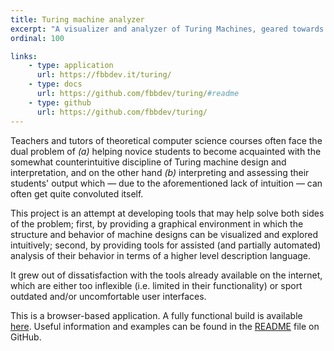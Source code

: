 ```yaml
---
title: Turing machine analyzer
excerpt: "A visualizer and analyzer of Turing Machines, geared towards teachers and students of computer science"
ordinal: 100

links:
    - type: application
      url: https://fbbdev.it/turing/
    - type: docs
      url: https://github.com/fbbdev/turing/#readme
    - type: github
      url: https://github.com/fbbdev/turing/
---
```


Teachers and tutors of theoretical computer science courses often face the dual
problem of *(a)* helping novice students to become acquainted with the somewhat
counterintuitive discipline of Turing machine design and interpretation, and on
the other hand *(b)* interpreting and assessing their students' output which
— due to the aforementioned lack of intuition — can often get quite convoluted
itself.

This project is an attempt at developing tools that may help solve both sides
of the problem; first, by providing a graphical environment in which the
structure and behavior of machine designs can be visualized and explored
intuitively; second, by providing tools for assisted (and partially automated)
analysis of their behavior in terms of a higher level description language.

It grew out of dissatisfaction with the tools already available on the internet,
which are either too inflexible (i.e. limited in their functionality) or sport
outdated and/or uncomfortable user interfaces.

This is a browser-based application. A fully functional build is available
[here](https://fbbdev.it/turing/). Useful information and examples can be found
in the [README](https://github.com/fbbdev/turing/#readme) file on GitHub.
